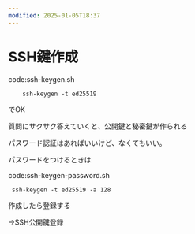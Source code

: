 ```yaml
---
modified: 2025-01-05T18:37
---
```

# SSH鍵作成

code:ssh-keygen.sh

```Plain
    ssh-keygen -t ed25519
```

でOK

質問にサクサク答えていくと、公開鍵と秘密鍵が作られる

パスワード認証はあればいいけど、なくてもいい。

パスワードをつけるときは

code:ssh-keygen-password.sh

```Plain
 ssh-keygen -t ed25519 -a 128
```

作成したら登録する

→SSH公開鍵登録